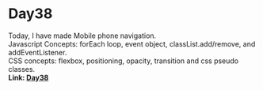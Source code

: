 # Day38

Today, I have made Mobile phone navigation.<br>
Javascript Concepts: forEach loop, event object, classList.add/remove, and addEventListener.<br>
CSS concepts: flexbox, positioning, opacity, transition and css pseudo classes.<br>
**Link: [Day38](https://rushigoswami.github.io/50-Days-of-Javascript/day38)**